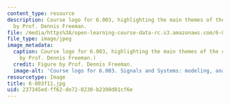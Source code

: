 ```yaml
---
content_type: resource
description: Course logo for 6.003, highlighting the main themes of the course. Figure
  by Prof. Dennis Freeman.
file: /media/https%3A/open-learning-course-data-rc.s3.amazonaws.com/6-003-signals-and-systems-fall-2011/237345edff62de720230b2390d01cf6e_6-003f11.jpg
file_type: image/jpeg
image_metadata:
  caption: Course logo for 6.003, highlighting the main themes of the course. (Figure
    by Prof. Dennis Freeman.)
  credit: Figure by Prof. Dennis Freeman.
  image-alt: 'Course logo for 6.003. Signals and Systems: modeling, analysis, design.'
resourcetype: Image
title: 6-003f11.jpg
uid: 237345ed-ff62-de72-0230-b2390d01cf6e
---
```

